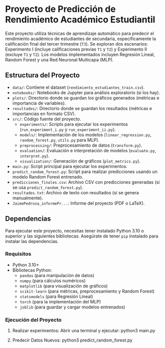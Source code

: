 # Proyecto de Predicción de Rendimiento Académico Estudiantil

Este proyecto utiliza técnicas de aprendizaje automático para predecir el rendimiento académico de estudiantes de secundaria, específicamente la calificación final del tercer trimestre (`T3`). Se exploran dos escenarios: Experimento I (incluye calificaciones previas `T1` y `T2`) y Experimento II (excluye `T1` y `T2`). Los modelos implementados incluyen Regresión Lineal, Random Forest y una Red Neuronal Multicapa (MLP).

## Estructura del Proyecto

- `data/`: Contiene el dataset (`rendimiento_estudiantes_train.csv`).
- `notebooks/`: Notebooks de Jupyter para análisis exploratorio (si los hay).
- `plots/`: Directorio donde se guardan los gráficos generados (métricas e importancia de variables).
- `resultados/`: Directorio donde se guardan los resultados (métricas e importancias en formato CSV).
- `src/`: Código fuente del proyecto.
  - `experiments/`: Scripts para ejecutar los experimentos (`run_experiment_i.py` y `run_experiment_ii.py`).
  - `models/`: Implementación de los modelos (`linear_regression.py`, `random_forest.py`, `utils.py` para MLP).
  - `preprocessing/`: Preprocesamiento de datos (`transform.py`).
  - `evaluation/`: Evaluación e interpretación de modelos (`evaluate.py`, `interpret.py`).
  - `visualization/`: Generación de gráficos (`plot_metrics.py`).
- `main.py`: Script principal para ejecutar los experimentos.
- `predict_random_forest.py`: Script para realizar predicciones usando un modelo Random Forest entrenado.
- `predicciones_finales.csv`: Archivo CSV con predicciones generadas (si se usa `predict_random_forest.py`).
- `resultados.txt`: Archivo de texto con resultados (si se genera manualmente).
- `JaimePedrosa_informePr...`: Informe del proyecto (PDF o LaTeX).

## Dependencias

Para ejecutar este proyecto, necesitas tener instalado Python 3.10 o superior y las siguientes bibliotecas. Asegúrate de tener `pip` instalado para instalar las dependencias.

### Requisitos
- Python 3.10+
- Bibliotecas Python:
  - `pandas` (para manipulación de datos)
  - `numpy` (para cálculos numéricos)
  - `matplotlib` (para visualización de gráficos)
  - `scikit-learn` (para métricas, preprocesamiento y Random Forest)
  - `statsmodels` (para Regresión Lineal)
  - `torch` (para la implementación del MLP)
  - `joblib` (para guardar y cargar modelos entrenados)

  
### Ejecución del Proyecto
1. Realizar experimentos: Abrir una terminal y ejecutar:
    python3 main.py

2. Predecir Datos Nuevos:
    python3 predict_random_forest.py
